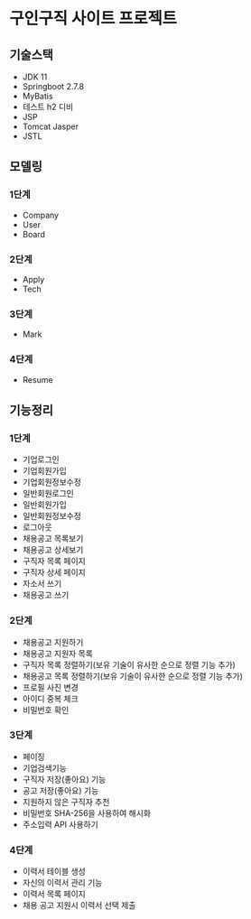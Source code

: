 # 구인구직 사이트 프로젝트

## 기술스택
- JDK 11
- Springboot 2.7.8
- MyBatis
- 테스트 h2 디비
- JSP
- Tomcat Jasper
- JSTL

## 모델링
### 1단계
- Company
- User
- Board
### 2단계
- Apply
- Tech
### 3단계
- Mark
### 4단계
- Resume

## 기능정리
### 1단계
- 기업로그인
- 기업회원가입
- 기업회원정보수정
- 일반회원로그인
- 일반회원가입
- 일반회원정보수정
- 로그아웃
- 채용공고 목록보기
- 채용공고 상세보기
- 구직자 목록 페이지
- 구직자 상세 페이지
- 자소서 쓰기
- 채용공고 쓰기
### 2단계
- 채용공고 지원하기
- 채용공고 지원자 목록
- 구직자 목록 정렬하기(보유 기술이 유사한 순으로 정렬 기능 추가)
- 채용공고 목록 정렬하기(보유 기술이 유사한 순으로 정렬 기능 추가)
- 프로필 사진 변경
- 아이디 중복 체크
- 비밀번호 확인
### 3단계
- 페이징
- 기업검색기능
- 구직자 저장(좋아요) 기능
- 공고 저장(좋아요) 기능
- 지원하지 않은 구직자 추천
- 비밀번호 SHA-256을 사용하여 해시화
- 주소입력 API 사용하기
### 4단계
- 이력서 테이블 생성
- 자신의 이력서 관리 기능
- 이력서 목록 페이지
- 채용 공고 지원시 이력서 선택 제출
